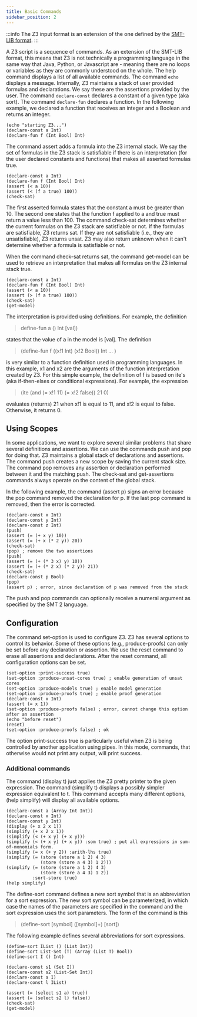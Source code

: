 ```yaml
---
title: Basic Commands
sidebar_position: 2
---
```


:::info 
The Z3 input format is an extension of the one defined by the [SMT-LIB format](http://www.smtlib.org).
::: 

A Z3 script is a sequence of commands. As an extension of the SMT-LIB format, this means that Z3 is not technically a programming language in the same way that Java, Python, or Javascript are - meaning  there are no loops or variables as they are commonly understood on the whole. The help command displays a list of all available commands. The command `echo` displays a message. Internally, Z3 maintains a stack of user provided formulas and declarations. We say these are the assertions provided by the user. The command `declare-const` declares a constant of a given type (aka sort). The command `declare-fun` declares a function. In the following example, we declared a function that receives an integer and a Boolean and returns an integer.

```z3
(echo "starting Z3...")
(declare-const a Int)
(declare-fun f (Int Bool) Int)
```

The command assert adds a formula into the Z3 internal stack. We say the set of formulas in the Z3 stack is satisfiable if there is an interpretation (for the user declared constants and functions) that makes all asserted formulas true.

```z3
(declare-const a Int)
(declare-fun f (Int Bool) Int)
(assert (< a 10))
(assert (< (f a true) 100))
(check-sat)
```

The first asserted formula states that the constant a must be greater than 10. The second one states that the function f applied to a and true must return a value less than 100. The command check-sat determines whether the current formulas on the Z3 stack are satisfiable or not. If the formulas are satisfiable, Z3 returns sat. If they are not satisfiable (i.e., they are unsatisfiable), Z3 returns unsat. Z3 may also return unknown when it can't determine whether a formula is satisfiable or not.

When the command check-sat returns sat, the command get-model can be used to retrieve an interpretation that makes all formulas on the Z3 internal stack true.

```z3
(declare-const a Int)
(declare-fun f (Int Bool) Int)
(assert (< a 10))
(assert (> (f a true) 100))
(check-sat)
(get-model)
```

The interpretation is provided using definitions. For example, the definition

>  define-fun a () Int [val])

states that the value of a in the model is [val]. The definition

> (define-fun f ((x!1 Int) (x!2 Bool)) Int
>    ...
> )

is very similar to a function definition used in programming languages. In this example, x1 and x2 are the arguments of the function interpretation created by Z3. For this simple example, the definition of f is based on ite's (aka if-then-elses or conditional expressions). For example, the expression

> (ite (and (= x!1 11) (= x!2 false)) 21 0)


evaluates (returns) 21 when x!1 is equal to 11, and x!2 is equal to false. Otherwise, it returns 0.

## Using Scopes
In some applications, we want to explore several similar problems that share several definitions and assertions. We can use the commands push and pop for doing that. Z3 maintains a global stack of declarations and assertions. The command push creates a new scope by saving the current stack size. The command pop removes any assertion or declaration performed between it and the matching push. The check-sat and get-assertions commands always operate on the content of the global stack.

In the following example, the command (assert p) signs an error because the pop command removed the declaration for p. If the last pop command is removed, then the error is corrected.

```z3 ignore-errors
(declare-const x Int)
(declare-const y Int)
(declare-const z Int)
(push)
(assert (= (+ x y) 10))
(assert (= (+ x (* 2 y)) 20))
(check-sat)
(pop) ; remove the two assertions
(push) 
(assert (= (+ (* 3 x) y) 10))
(assert (= (+ (* 2 x) (* 2 y)) 21))
(check-sat)
(declare-const p Bool)
(pop)
(assert p) ; error, since declaration of p was removed from the stack
```
The push and pop commands can optionally receive a numeral argument as specified by the SMT 2 language.

## Configuration 
The command set-option is used to configure Z3. Z3 has several options to control its behavior. Some of these options (e.g., produce-proofs) can only be set before any declaration or assertion. We use the reset command to erase all assertions and declarations. After the reset command, all configuration options can be set.

```z3 ignore-errors
(set-option :print-success true)
(set-option :produce-unsat-cores true) ; enable generation of unsat cores
(set-option :produce-models true) ; enable model generation
(set-option :produce-proofs true) ; enable proof generation
(declare-const x Int)
(assert (= x 1))
(set-option :produce-proofs false) ; error, cannot change this option after an assertion
(echo "before reset")
(reset)
(set-option :produce-proofs false) ; ok
```

The option print-success true is particularly useful when Z3 is being controlled by another application using pipes. In this mode, commands, that otherwise would not print any output, will print success.

### Additional commands

The command (display t) just applies the Z3 pretty printer to the given expression. The command (simplify t) displays a possibly simpler expression equivalent to t. This command accepts many different options, (help simplify) will display all available options.

```z3
(declare-const a (Array Int Int))
(declare-const x Int)
(declare-const y Int)
(display (+ x 2 x 1))
(simplify (+ x 2 x 1))
(simplify (< (+ x y) (+ x y)))
(simplify (< (+ x y) (+ x y)) :som true) ; put all expressions in sum-of-monomials form.
(simplify (= x (+ y 2)) :arith-lhs true)
(simplify (= (store (store a 1 2) 4 3)
             (store (store a 4 3) 1 2)))
(simplify (= (store (store a 1 2) 4 3)
             (store (store a 4 3) 1 2))
          :sort-store true)
(help simplify)
```

The define-sort command defines a new sort symbol that is an abbreviation for a sort expression. The new sort symbol can be parameterized, in which case the names of the parameters are specified in the command and the sort expression uses the sort parameters. The form of the command is this

> (define-sort [symbol] ([symbol]+) [sort])

The following example defines several abbreviations for sort expressions.

```z3
(define-sort IList () (List Int))
(define-sort List-Set (T) (Array (List T) Bool))
(define-sort I () Int)

(declare-const s1 (Set I))
(declare-const s2 (List-Set Int))
(declare-const a I)
(declare-const l IList)

(assert (= (select s1 a) true))
(assert (= (select s2 l) false))
(check-sat)
(get-model)
```
